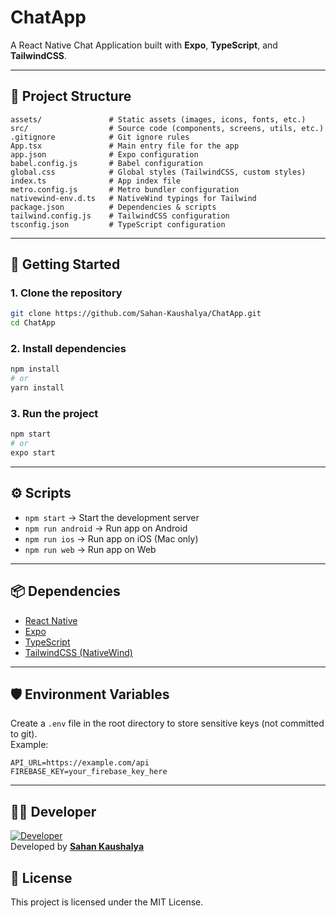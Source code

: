 # ChatApp

A React Native Chat Application built with **Expo**, **TypeScript**, and **TailwindCSS**.

---

## 📂 Project Structure
```
assets/               # Static assets (images, icons, fonts, etc.)
src/                  # Source code (components, screens, utils, etc.)
.gitignore            # Git ignore rules
App.tsx               # Main entry file for the app
app.json              # Expo configuration
babel.config.js       # Babel configuration
global.css            # Global styles (TailwindCSS, custom styles)
index.ts              # App index file
metro.config.js       # Metro bundler configuration
nativewind-env.d.ts   # NativeWind typings for Tailwind
package.json          # Dependencies & scripts
tailwind.config.js    # TailwindCSS configuration
tsconfig.json         # TypeScript configuration
```

---

## 🚀 Getting Started

### 1. Clone the repository
```bash
git clone https://github.com/Sahan-Kaushalya/ChatApp.git
cd ChatApp
```

### 2. Install dependencies
```bash
npm install
# or
yarn install
```

### 3. Run the project
```bash
npm start
# or
expo start
```

---

## ⚙️ Scripts
- `npm start` → Start the development server
- `npm run android` → Run app on Android
- `npm run ios` → Run app on iOS (Mac only)
- `npm run web` → Run app on Web

---

## 📦 Dependencies
- [React Native](https://reactnative.dev/)
- [Expo](https://expo.dev/)
- [TypeScript](https://www.typescriptlang.org/)
- [TailwindCSS (NativeWind)](https://www.nativewind.dev/)

---

## 🛡️ Environment Variables
Create a `.env` file in the root directory to store sensitive keys (not committed to git).  
Example:
```env
API_URL=https://example.com/api
FIREBASE_KEY=your_firebase_key_here
```

---
## 👨‍💻 Developer
[![Developer](https://github.com/Sahan-Kaushalya.png?size=100)](https://github.com/Sahan-Kaushalya)  
Developed by **[Sahan Kaushalya](https://github.com/Sahan-Kaushalya)**


## 📝 License
This project is licensed under the MIT License.
